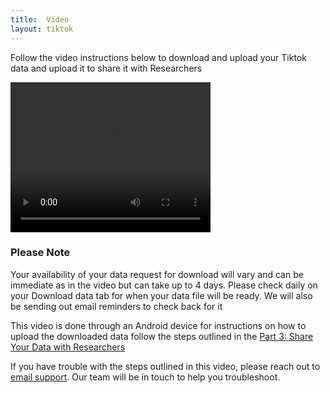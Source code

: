 ```yaml
---
title:  Video  
layout: tiktok
---
```

<div>
	<p>Follow the video instructions below to download and upload your Tiktok data and upload it to share it with Researchers </p>
	<video align="center" width="320" height="240" controls><source src="videos/masa_install_onboard.mp4" type="videos/TT_takeout_upload.mp4"></video>
<div> 
<div> 
	<h3>Please Note</h3>
	<p>Your availability of your data request for download will vary and can be immediate as in the video but can take up to 4 days. Please check daily on your Download data tab for when your data file will be ready. We will also be sending out email reminders to check back for it 
	</p>
	<p>This video is done through an Android device for instructions on how to upload the downloaded data follow the steps outlined in the <a href=https://www.csmapsurveys.org/tiktok_ios>Part 3: Share Your Data with Researchers</a>
	</p>
	<p>If you have trouble with the steps outlined in this video, please reach out to <a href="mailto:csmapsupport@nyu.edu">email support</a>. Our team will be in touch to help you troubleshoot.</p>
</div>